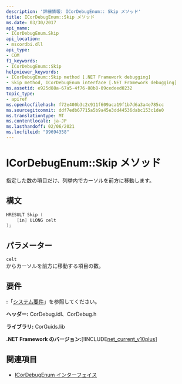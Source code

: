 ```yaml
---
description: '詳細情報: ICorDebugEnum:: Skip メソッド'
title: ICorDebugEnum::Skip メソッド
ms.date: 03/30/2017
api_name:
- ICorDebugEnum.Skip
api_location:
- mscordbi.dll
api_type:
- COM
f1_keywords:
- ICorDebugEnum::Skip
helpviewer_keywords:
- ICorDebugEnum::Skip method [.NET Framework debugging]
- Skip method, ICorDebugEnum interface [.NET Framework debugging]
ms.assetid: e925d88a-67a5-4f76-88b8-09cedeed0232
topic_type:
- apiref
ms.openlocfilehash: f72e400b3c2c911f609aca19f1b7d6a3a4e785cc
ms.sourcegitcommit: ddf7edb67715a5b9a45e3dd44536dabc153c1de0
ms.translationtype: MT
ms.contentlocale: ja-JP
ms.lasthandoff: 02/06/2021
ms.locfileid: "99694358"
---
```

# <a name="icordebugenumskip-method"></a>ICorDebugEnum::Skip メソッド

指定した数の項目だけ、列挙内でカーソルを前方に移動します。  
  
## <a name="syntax"></a>構文  
  
```cpp  
HRESULT Skip (  
    [in] ULONG celt  
);  
```  
  
## <a name="parameters"></a>パラメーター  

 `celt`  
 からカーソルを前方に移動する項目の数。  
  
## <a name="requirements"></a>要件  

 **:**「[システム要件](../../get-started/system-requirements.md)」を参照してください。  
  
 **ヘッダー:** CorDebug.idl、CorDebug.h  
  
 **ライブラリ:** CorGuids.lib  
  
 **.NET Framework のバージョン:**[!INCLUDE[net_current_v10plus](../../../../includes/net-current-v10plus-md.md)]  
  
## <a name="see-also"></a>関連項目

- [ICorDebugEnum インターフェイス](icordebugenum-interface1.md)
